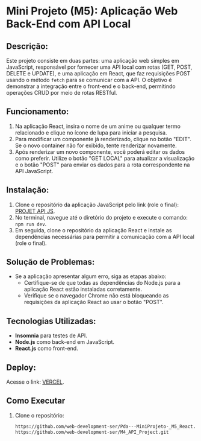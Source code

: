 # Mini Projeto (M5): Aplicação Web Back-End com API Local

## Descrição:
Este projeto consiste em duas partes: uma aplicação web simples em JavaScript, responsável por fornecer uma API local com rotas (GET, POST, DELETE e UPDATE), e uma aplicação em React, que faz requisições POST usando o método `fetch` para se comunicar com a API. O objetivo é demonstrar a integração entre o front-end e o back-end, permitindo operações CRUD por meio de rotas RESTful.

## Funcionamento:
1. Na aplicação React, insira o nome de um anime ou qualquer termo relacionado e clique no ícone de lupa para iniciar a pesquisa.
2. Para modificar um componente já renderizado, clique no botão "EDIT". Se o novo container não for exibido, tente renderizar novamente.
3. Após renderizar um novo componente, você poderá editar os dados como preferir. Utilize o botão "GET LOCAL" para atualizar a visualização e o botão "POST" para enviar os dados para a rota correspondente na API JavaScript.

## Instalação:
1. Clone o repositório da aplicação JavaScript pelo link (role o final): [PROJET API JS](https://github.com/web-development-ser/M4_API_Project).
2. No terminal, navegue até o diretório do projeto e execute o comando: `npm run dev`.
3. Em seguida, clone o repositório da aplicação React e instale as dependências necessárias para permitir a comunicação com a API local (role o final).

## Solução de Problemas:
- Se a aplicação apresentar algum erro, siga as etapas abaixo:
  - Certifique-se de que todas as dependências do Node.js para a aplicação React estão instaladas corretamente.
  - Verifique se o navegador Chrome não está bloqueando as requisições da aplicação React ao usar o botão "POST".

## Tecnologias Utilizadas:
- **Insomnia** para testes de API.
- **Node.js** como back-end em JavaScript.
- **React.js** como front-end.

## Deploy:
Acesse o link: [VERCEL](https://pda-mini-projeto-m5-react.vercel.app/).

## Como Executar
1. Clone o repositório:
   ```sh
   https://github.com/web-development-ser/Pda---MiniProjeto-_M5_React.git
   https://github.com/web-development-ser/M4_API_Project.git